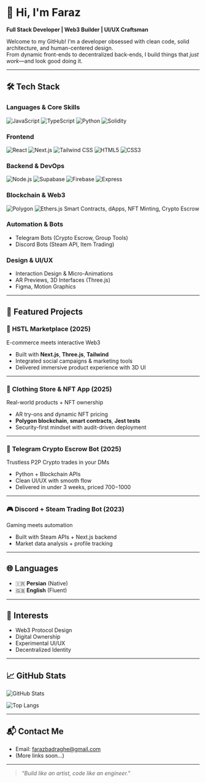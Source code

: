# 👋 Hi, I'm Faraz  

**Full Stack Developer | Web3 Builder | UI/UX Craftsman**

Welcome to my GitHub! I'm a developer obsessed with clean code, solid architecture, and human-centered design.  
From dynamic front-ends to decentralized back-ends, I build things that *just work*—and look good doing it.  

---

## 🛠️ Tech Stack

### **Languages & Core Skills**
![JavaScript](https://img.shields.io/badge/JavaScript-F7DF1E?style=flat-square&logo=javascript&logoColor=black)
![TypeScript](https://img.shields.io/badge/TypeScript-3178C6?style=flat-square&logo=typescript&logoColor=white)
![Python](https://img.shields.io/badge/Python-3776AB?style=flat-square&logo=python&logoColor=white)
![Solidity](https://img.shields.io/badge/Solidity-363636?style=flat-square&logo=solidity&logoColor=white)

### **Frontend**
![React](https://img.shields.io/badge/React-20232A?style=flat-square&logo=react&logoColor=61DAFB)
![Next.js](https://img.shields.io/badge/Next.js-000000?style=flat-square&logo=next.js&logoColor=white)
![Tailwind CSS](https://img.shields.io/badge/TailwindCSS-06B6D4?style=flat-square&logo=tailwindcss&logoColor=white)
![HTML5](https://img.shields.io/badge/HTML5-E34F26?style=flat-square&logo=html5&logoColor=white)
![CSS3](https://img.shields.io/badge/CSS3-1572B6?style=flat-square&logo=css3&logoColor=white)

### **Backend & DevOps**
![Node.js](https://img.shields.io/badge/Node.js-339933?style=flat-square&logo=node.js&logoColor=white)
![Supabase](https://img.shields.io/badge/Supabase-3FCF8E?style=flat-square&logo=supabase&logoColor=white)
![Firebase](https://img.shields.io/badge/Firebase-FFCA28?style=flat-square&logo=firebase&logoColor=black)
![Express](https://img.shields.io/badge/Express.js-000000?style=flat-square&logo=express&logoColor=white)

### **Blockchain & Web3**
![Polygon](https://img.shields.io/badge/Polygon-8247E5?style=flat-square&logo=polygon&logoColor=white)
![Ethers.js](https://img.shields.io/badge/Ethers.js-1E1E1E?style=flat-square&logo=ethereum&logoColor=white)
Smart Contracts, dApps, NFT Minting, Crypto Escrow

### **Automation & Bots**
- Telegram Bots (Crypto Escrow, Group Tools)
- Discord Bots (Steam API, Item Trading)

### **Design & UI/UX**
- Interaction Design & Micro-Animations
- AR Previews, 3D Interfaces (Three.js)
- Figma, Motion Graphics

---

## 🚀 Featured Projects

### 🎨 **HSTL Marketplace (2025)**
E-commerce meets interactive Web3  
- Built with **Next.js**, **Three.js**, **Tailwind**
- Integrated social campaigns & marketing tools  
- Delivered immersive product experience with 3D UI

---

### 👕 **Clothing Store & NFT App (2025)**
Real-world products + NFT ownership  
- AR try-ons and dynamic NFT pricing  
- **Polygon blockchain**, **smart contracts**, **Jest tests**  
- Security-first mindset with audit-driven deployment

---

### 🤖 **Telegram Crypto Escrow Bot (2025)**
Trustless P2P Crypto trades in your DMs  
- Python + Blockchain APIs  
- Clean UI/UX with smooth flow  
- Delivered in under 3 weeks, priced $700-$1000

---

### 🎮 **Discord + Steam Trading Bot (2023)**
Gaming meets automation  
- Built with Steam APIs + Next.js backend  
- Market data analysis + profile tracking

---

## 🌐 Languages
- 🇮🇷 **Persian** (Native)
- 🇬🇧 **English** (Fluent)

---

## 💭 Interests
- Web3 Protocol Design  
- Digital Ownership  
- Experimental UI/UX  
- Decentralized Identity

---

## 📈 GitHub Stats  
![GitHub Stats](https://github-readme-stats.vercel.app/api?username=yourusername&show_icons=true&count_private=true&theme=radical)

![Top Langs](https://github-readme-stats.vercel.app/api/top-langs/?username=yourusername&layout=compact&theme=radical)

---

## 📬 Contact Me  
- Email: [farazbadraghe@gmail.com](mailto:farazbadraghe@gmail.com)  
- (More links soon...)

---

> *“Build like an artist, code like an engineer.”*
